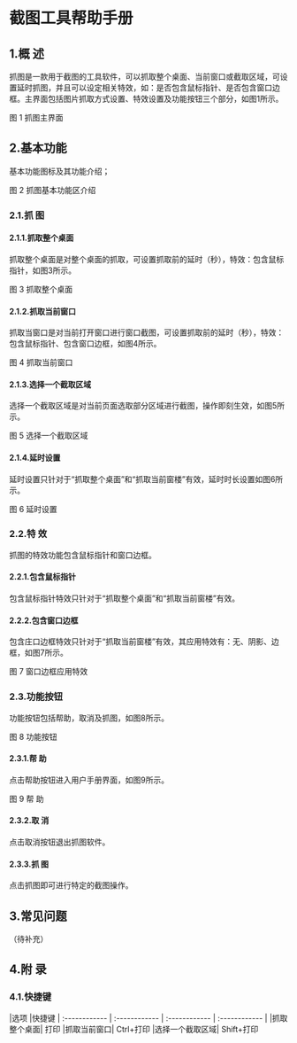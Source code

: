 # 截图工具帮助手册


## 1.概 述
抓图是一款用于截图的工具软件，可以抓取整个桌面、当前窗口或截取区域，可设置延时抓图，并且可以设定相关特效，如：是否包含鼠标指针、是否包含窗口边框。主界面包括图片抓取方式设置、特效设置及功能按钮三个部分，如图1所示。

图 1 抓图主界面
## 2.基本功能
基本功能图标及其功能介绍；

图 2 抓图基本功能区介绍
### 2.1.抓 图
#### 2.1.1.抓取整个桌面
抓取整个桌面是对整个桌面的抓取，可设置抓取前的延时（秒），特效：包含鼠标指针，如图3所示。

图 3 抓取整个桌面
#### 2.1.2.抓取当前窗口
抓取当窗口是对当前打开窗口进行窗口截图，可设置抓取前的延时（秒），特效：包含鼠标指针、包含窗口边框，如图4所示。

图 4 抓取当前窗口
#### 2.1.3.选择一个截取区域
选择一个截取区域是对当前页面选取部分区域进行截图，操作即刻生效，如图5所示。

图 5 选择一个截取区域
#### 2.1.4.延时设置
延时设置只针对于“抓取整个桌面”和“抓取当前窗楼”有效，延时时长设置如图6所示。

图 6 延时设置
### 2.2.特 效
抓图的特效功能包含鼠标指针和窗口边框。
#### 2.2.1.包含鼠标指针
包含鼠标指针特效只针对于“抓取整个桌面”和“抓取当前窗楼”有效。
#### 2.2.2.包含窗口边框
包含庄口边框特效只针对于“抓取当前窗楼”有效，其应用特效有：无、阴影、边框，如图7所示。

图 7 窗口边框应用特效
### 2.3.功能按钮
功能按钮包括帮助，取消及抓图，如图8所示。

图 8 功能按钮
#### 2.3.1.帮 助
点击帮助按钮进入用户手册界面，如图9所示。

图 9 帮 助
#### 2.3.2.取 消
点击取消按钮退出抓图软件。
#### 2.3.3.抓 图
点击抓图即可进行特定的截图操作。
## 3.常见问题
（待补充）
## 4.附 录
###  4.1.快捷键
|选项	|快捷键
| :------------ | :------------ | :------------ | :------------ |
|抓取整个桌面|	打印
|抓取当前窗口|	Ctrl+打印
|选择一个截取区域|	Shift+打印